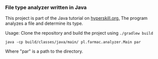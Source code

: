 ### File type analyzer written in Java

This project is part of the Java tutorial on [hyperskill.org.](https://hyperskill.org/projects/64)
The program analyzes a file and determine its type.

Usage:
Clone the repository and build the project using ```./gradlew build```

````java -cp build/classes/java/main/ pl.farmac.analyzer.Main par````

Where "par" is a path to the directory.
